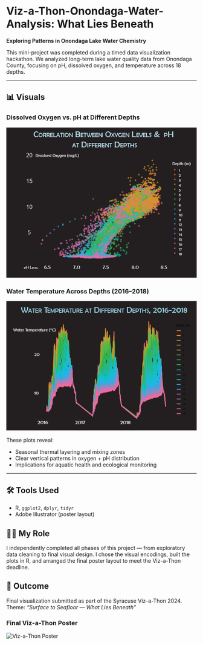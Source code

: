 # Viz-a-Thon-Onondaga-Water-Analysis: What Lies Beneath  
**Exploring Patterns in Onondaga Lake Water Chemistry**

This mini-project was completed during a timed data visualization hackathon. We analyzed long-term lake water quality data from Onondaga County, focusing on pH, dissolved oxygen, and temperature across 18 depths.

---

## 📊 Visuals

### Dissolved Oxygen vs. pH at Different Depths  
![Oxygen vs. pH](oxygen_vs_ph.png)

### Water Temperature Across Depths (2016–2018)  
![Temp by Depth](temp_by_depth.png)

These plots reveal:
- Seasonal thermal layering and mixing zones
- Clear vertical patterns in oxygen + pH distribution
- Implications for aquatic health and ecological monitoring

---

## 🛠 Tools Used
- R, `ggplot2`, `dplyr`, `tidyr`  
- Adobe Illustrator (poster layout)

## 👩‍💻 My Role  
I independently completed all phases of this project — from exploratory data cleaning to final visual design. I chose the visual encodings, built the plots in R, and arranged the final poster layout to meet the Viz-a-Thon deadline.


## 🎯 Outcome
Final visualization submitted as part of the Syracuse Viz-a-Thon 2024.  
Theme: *“Surface to Seafloor — What Lies Beneath”*
### Final Viz-a-Thon Poster  
![Viz-a-Thon Poster](vizathon_poster.png)

